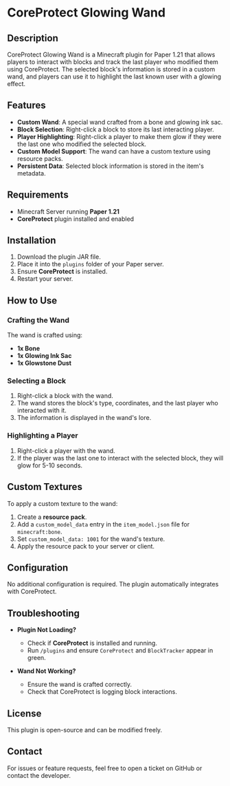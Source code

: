 # CoreProtect Glowing Wand

## Description
CoreProtect Glowing Wand is a Minecraft plugin for Paper 1.21 that allows players to interact with blocks and track the last player who modified them using CoreProtect. The selected block's information is stored in a custom wand, and players can use it to highlight the last known user with a glowing effect.

## Features
- **Custom Wand**: A special wand crafted from a bone and glowing ink sac.
- **Block Selection**: Right-click a block to store its last interacting player.
- **Player Highlighting**: Right-click a player to make them glow if they were the last one who modified the selected block.
- **Custom Model Support**: The wand can have a custom texture using resource packs.
- **Persistent Data**: Selected block information is stored in the item's metadata.

## Requirements
- Minecraft Server running **Paper 1.21**
- **CoreProtect** plugin installed and enabled

## Installation
1. Download the plugin JAR file.
2. Place it into the `plugins` folder of your Paper server.
3. Ensure **CoreProtect** is installed.
4. Restart your server.

## How to Use
### Crafting the Wand
The wand is crafted using:
- **1x Bone**
- **1x Glowing Ink Sac**
- **1x Glowstone Dust**

### Selecting a Block
1. Right-click a block with the wand.
2. The wand stores the block's type, coordinates, and the last player who interacted with it.
3. The information is displayed in the wand's lore.

### Highlighting a Player
1. Right-click a player with the wand.
2. If the player was the last one to interact with the selected block, they will glow for 5-10 seconds.

## Custom Textures
To apply a custom texture to the wand:
1. Create a **resource pack**.
2. Add a `custom_model_data` entry in the `item_model.json` file for `minecraft:bone`.
3. Set `custom_model_data: 1001` for the wand's texture.
4. Apply the resource pack to your server or client.

## Configuration
No additional configuration is required. The plugin automatically integrates with CoreProtect.

## Troubleshooting
- **Plugin Not Loading?**
  - Check if **CoreProtect** is installed and running.
  - Run `/plugins` and ensure `CoreProtect` and `BlockTracker` appear in green.

- **Wand Not Working?**
  - Ensure the wand is crafted correctly.
  - Check that CoreProtect is logging block interactions.
  
## License
This plugin is open-source and can be modified freely.

## Contact
For issues or feature requests, feel free to open a ticket on GitHub or contact the developer.

